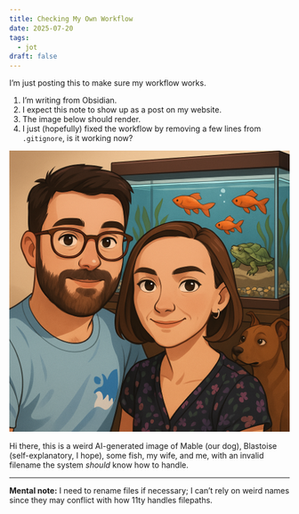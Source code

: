```yaml
---
title: Checking My Own Workflow
date: 2025-07-20
tags:
  - jot
draft: false
---
```

I’m just posting this to make sure my workflow works.

1. I’m writing from Obsidian.  
2. I expect this note to show up as a post on my website.  
3. The image below should render.  
4. I just (hopefully) fixed the workflow by removing a few lines from `.gitignore`, is it working now?

![](blastoise-mable-fishes-nyx-me.png)

Hi there, this is a weird AI-generated image of Mable (our dog), Blastoise (self-explanatory, I hope), some fish, my wife, and me, with an invalid filename the system *should* know how to handle.

---

**Mental note:** I need to rename files if necessary; I can’t rely on weird names since they may conflict with how 11ty handles filepaths.